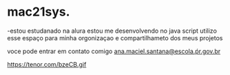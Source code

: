 # mac21sys.
-estou estudanado na alura
estou me desenvolvendo no java script
utilizo esse espaço para minha orgonizaçao e compartilhameto dos meus projetos


voce pode entrar em contato comigo ana.maciel.santana@escola.ṕr.gov.br


https://tenor.com/bzeCB.gif
